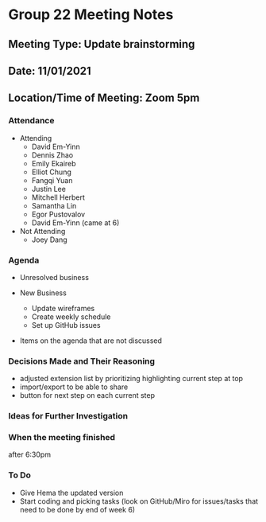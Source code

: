 # <team name> Group 22 Meeting Notes

## Meeting Type: Update brainstorming

## Date: 11/01/2021

## Location/Time of Meeting: Zoom 5pm

### Attendance

- Attending
  - David Em-Yinn
  - Dennis Zhao
  - Emily Ekaireb
  - Elliot Chung
  - Fangqi Yuan
  - Justin Lee
  - Mitchell Herbert
  - Samantha Lin
  - Egor Pustovalov
  - David Em-Yinn (came at 6)
- Not Attending
  - Joey Dang

### Agenda

- Unresolved business

- New Business

  - Update wireframes
  - Create weekly schedule
  - Set up GitHub issues

- Items on the agenda that are not discussed

### Decisions Made and Their Reasoning

- adjusted extension list by prioritizing highlighting current step at top
- import/export to be able to share
- button for next step on each current step

### Ideas for Further Investigation

### When the meeting finished

after 6:30pm

### To Do

- Give Hema the updated version
- Start coding and picking tasks (look on GitHub/Miro for issues/tasks that need to be done by end of week 6)
